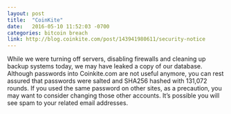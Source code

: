 ```yaml
---
layout: post
title:  "CoinKite"
date:   2016-05-10 11:52:03 -0700
categories: bitcoin breach
link: http://blog.coinkite.com/post/143941980611/security-notice
---
```

While we were turning off servers, disabling firewalls and cleaning up backup systems today, we may have leaked a copy of our database. Although passwords into Coinkite.com are not useful anymore, you can rest assured that passwords were salted and SHA256 hashed with 131,072 rounds. If you used the same password on other sites, as a precaution, you may want to consider changing those other accounts. It’s possible you will see spam to your related email addresses.
